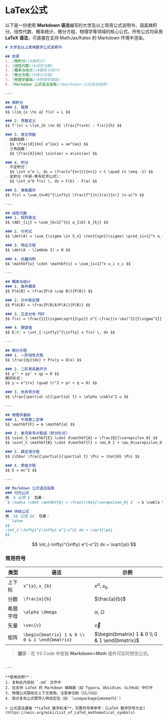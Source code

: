 # LaTex公式

以下是一份使用 **Markdown 语法**编写的大学及以上常用公式说明书，涵盖微积分、线性代数、概率统计、微分方程、物理学等领域的核心公式。所有公式均采用 **LaTeX 语法**，可直接在支持 MathJax/Katex 的 Markdown 环境中渲染。

```markdown
# 大学及以上常用数学公式说明书

## 目录
1. [微积分](#微积分)  
2. [线性代数](#线性代数)  
3. [概率与统计](#概率与统计)  
4. [微分方程](#微分方程)  
5. [物理学基础](#物理学基础)  
6. [Markdown 公式语法指南](#markdown-公式语法指南)

---

## 微积分
### 1. 极限
$$ \lim_{x \to a} f(x) = L $$

### 2. 导数定义
$$ f'(x) = \lim_{h \to 0} \frac{f(x+h) - f(x)}{h} $$

### 3. 常见导数
- 指数函数：  
  $$ \frac{d}{dx} e^{ax} = ae^{ax} $$
- 三角函数：  
  $$ \frac{d}{dx} \sin(ax) = a\cos(ax) $$

### 4. 积分
- 不定积分：  
  $$ \int x^n \, dx = \frac{x^{n+1}}{n+1} + C \quad (n \neq -1) $$
- 定积分（牛顿-莱布尼茨公式）：  
  $$ \int_a^b f(x) \, dx = F(b) - F(a) $$

### 5. 泰勒展开
$$ f(x) = \sum_{n=0}^{\infty} \frac{f^{(n)}(a)}{n!} (x-a)^n $$

---

## 线性代数
### 1. 矩阵乘法
$$ (AB)_{ij} = \sum_{k=1}^{n} a_{ik} b_{kj} $$

### 2. 行列式
$$ \det(A) = \sum_{\sigma \in S_n} \text{sgn}(\sigma) \prod_{i=1}^n a_{i,\sigma(i)} $$

### 3. 特征方程
$$ \det(A - \lambda I) = 0 $$

### 4. 向量内积
$$ \mathbf{u} \cdot \mathbf{v} = \sum_{i=1}^n u_i v_i $$

---

## 概率与统计
### 1. 条件概率
$$ P(A|B) = \frac{P(A \cap B)}{P(B)} $$

### 2. 贝叶斯定理
$$ P(A|B) = \frac{P(B|A)P(A)}{P(B)} $$

### 3. 正态分布 PDF
$$ f(x) = \frac{1}{\sigma\sqrt{2\pi}} e^{-\frac{(x-\mu)^2}{2\sigma^2}} $$

### 4. 期望值
$$ E[X] = \int_{-\infty}^{\infty} x f(x) \, dx $$

---

## 微分方程
### 1. 一阶线性方程
$$ \frac{dy}{dx} + P(x)y = Q(x) $$

### 2. 二阶常系数齐次
$$ y'' + py' + qy = 0 $$
解的形式：  
$$ y = e^{rx} \quad (r^2 + pr + q = 0) $$

### 3. 热传导方程
$$ \frac{\partial u}{\partial t} = \alpha \nabla^2 u $$

---

## 物理学基础
### 1. 牛顿第二定律
$$ \mathbf{F} = m \mathbf{a} $$

### 2. 麦克斯韦方程组（积分形式）
$$ \oint_S \mathbf{E} \cdot d\mathbf{A} = \frac{Q}{\varepsilon_0} $$  
$$ \oint_C \mathbf{B} \cdot d\mathbf{l} = \mu_0 I + \mu_0\varepsilon_0 \frac{d}{dt}\int_S \mathbf{E} \cdot d\mathbf{A} $$

### 3. 薛定谔方程
$$ i\hbar \frac{\partial}{\partial t} \Psi = \hat{H} \Psi $$

### 4. 质能方程
$$ E = mc^2 $$

---

## Markdown 公式语法指南
### 行内公式
用 `$ 公式 $` 包裹：  
`$ \nabla \cdot \mathbf{E} = \frac{\rho}{\varepsilon_0} $` → $ \nabla \cdot \mathbf{E} = \frac{\rho}{\varepsilon_0} $

### 块级公式
用 `$$ 公式 $$` 包裹：  
```latex
$$ 
\int_{-\infty}^{\infty} e^{-x^2} dx = \sqrt{\pi} 
$$
```

$$ \int_{-\infty}^{\infty} e^{-x^2} dx = \sqrt{\pi} $$

### 常用符号
| 类型       | 语法             | 示例         |
|------------|------------------|--------------|
| 上下标     | `x^{a}`, `x_{b}` | $x^{a}$, $x_{b}$ |
| 分数       | `\frac{a}{b}`    | $\frac{a}{b}$    |
| 希腊字母   | `\alpha \Omega`  | $\alpha$, $\Omega$ |
| 矢量       | `\vec{v}`        | $\vec{v}$        |
| 矩阵       | `\begin{bmatrix} 1 & 0 \\ 0 & 1 \end{bmatrix}` | $\begin{bmatrix} 1 & 0 \\ 0 & 1 \end{bmatrix}$ |

> **提示**：在 VS Code 中安装 **Markdown+Math** 插件可实时预览公式。
```

---

**使用说明**：
1. 复制此内容到 `.md` 文件中
2. 在支持 LaTeX 的 Markdown 编辑器（如 Typora、Obsidian、GitHub）中打开
3. 物理公式需结合上下文使用，注意单位制（SI/CGS）
4. 部分复杂公式需导入特定宏包（如 `\usepackage{amsmath}`）

> 公式语法遵循 **LaTeX 数学标准**，完整符号表参考：[LaTeX 数学符号大全](https://oeis.org/wiki/List_of_LaTeX_mathematical_symbols)
